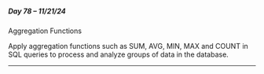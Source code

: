 ##### Day 78 – 11/21/24

Aggregation Functions

Apply aggregation functions such as SUM, AVG, MIN, MAX and COUNT in SQL queries to process and analyze groups of data in the database.

---